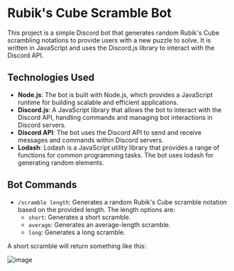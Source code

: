 # Rubik's Cube Scramble Bot

This project is a simple Discord bot that generates random Rubik's Cube scrambling notations to provide users with a new puzzle to solve. It is written in JavaScript and uses the Discord.js library to interact with the Discord API.

## Technologies Used

- **Node.js**: The bot is built with Node.js, which provides a JavaScript runtime for building scalable and efficient applications.
- **Discord.js**: A JavaScript library that allows the bot to interact with the Discord API, handling commands and managing bot interactions in Discord servers.
- **Discord API**: The bot uses the Discord API to send and receive messages and commands within Discord servers.
- **Lodash**: Lodash is a JavaScript utility library that provides a range of functions for common programming tasks. The bot uses lodash for generating random elements.

## Bot Commands

- `/scramble length`: Generates a random Rubik's Cube scramble notation based on the provided length. The length options are:
    - `short`: Generates a short scramble.
    - `average`: Generates an average-length scramble.
    - `long`: Generates a long scramble.
 
A short scramble will return something like this:


![image](https://github.com/guetter/discord-bot-cube-scrambler/assets/141455361/57bd1c14-e7a2-47ad-a1fe-f0017f4d43a2)
